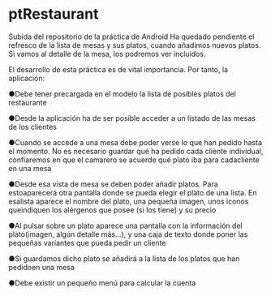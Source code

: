 # ptRestaurant
Subida del repositorio de la práctica de Android
Ha quedado pendiente el refresco de la lista de mesas y sus platos, cuando añadimos nuevos platos.
Si vamos al detalle de la mesa, los podremos ver incluidos.


El desarrollo de esta práctica es de vital importancia. Por tanto, la aplicación:

●Debe tener precargada en el modelo la lista de posibles platos del restaurante

●Desde la aplicación ha de ser posible acceder a un listado de las mesas de los clientes

●Cuando se accede a una mesa debe poder verse lo que han pedido hasta el momento. 
No es necesario guardar qué ha pedido cada cliente individual, confiaremos en que el camarero 
se acuerde qué plato iba para cadacliente en una mesa

●Desde esa vista de mesa se deben poder 
añadir platos. Para estoaparecerá otra pantalla donde se pueda elegir el plato de una lista. 
En esalista aparece el nombre del plato, una pequeña imagen, unos iconos queindiquen los alérgenos 
que posee (si los tiene) y su precio

●Al pulsar sobre un plato aparece una pantalla con la información 
del plato(imagen, algún detalle más...), y una caja de texto donde poner las pequeñas variantes que 
pueda pedir un cliente

●Si guardamos dicho plato se añadirá a la lista de los platos que han pedidoen una mesa

●Debe existir un pequeño menú para calcular la cuenta
